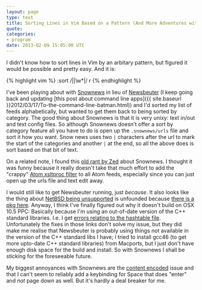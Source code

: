 ```yaml
---
layout: page
type: text
title: Sorting Lines in Vim Based on a Pattern (And More Adventures with Snownews and Newsbeuter) 
quote: 
categories: 
- program
date: 2013-02-09 15:05:00 UTC
---
```

I didn't know how to sort lines in Vim by an arbitary pattern, but figured it would be possible and pretty easy. And it is:

{% highlight vim %}
:sort /||\w*|/ r
{% endhighlight %}

I've been playing about with [Snownews](https://kiza.eu/software/snownews/) in lieu of [Newsbeuter](http://newsbeuter.org) (I keep going back and updating [this post about command line apps]({{ site.baseurl }}2012/03/17/To-the-command-line-batman.html)) and I'd sorted my list of feeds alphabetically, but wanted to get them back to being sorted by category. The good thing about Snownews is that it is very unixy: text in/out and text config files. So although Snownews doesn't offer a sort by category feature all you have to do is open up the `.snownews/urls` file and sort it how you want. Snow news uses two `|` characters after the url to mark the start of the categories and another `|` at the end, so all the above does is sort based on that bit of text.

On a related note, I found this [old rant by Zed](http://www.zedshaw.com/essays/i_want_the_mutt_of_feed_readers.html) about Snownews. I thought it was funny because it really doesn't take that much effort to add the "crappy" [Atom xsltproc filter](https://kiza.eu/software/snownews/snowscripts/extensions/script/atom2rss/) to all Atom feeds, especially since you can just open up the urls file and text edit away. 

I would still like to get Newsbeuter running,  just *because*. It also looks like the thing about [NetBSD being unsupported](https://github.com/akrennmair/newsbeuter#readme) is unfounded because [there is a pkg here](http://pkgsrc.se/wip/newsbeuter). Anyway, I think I've finally figured out why it doesn't build on OSX 10.5 PPC: Basically because I'm using an out-of-date version of the C++ standard libraries. I.e. I get [errors relating to the hashtable file](https://pinboard.in/u:atomicules/b:8343c0ccb1b1). Unfortunately the fixes in those links don't solve my issue, but they did make me realise that Newsbeuter is probably using things not available in the version of the C++ standard libs I have; I tried to install gcc46 (to get more upto-date C++ standard libraries) from Macports, but I just don't have enough disk space for the build and install. So with Snownews I shall be sticking for the foreseeable future.

My biggest annoyances with Snownews are the [content encoded](https://kiza.eu/software/snownews/snowscripts/extensions/script/contentencoded/) issue and that I can't seem to reliably add a keybinding for Space that does "enter" and *not* page down as well. But it's hardly a deal breaker for me. 

